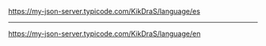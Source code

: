 https://my-json-server.typicode.com/KikDraS/language/es

-------------------------------------------------------

https://my-json-server.typicode.com/KikDraS/language/en
